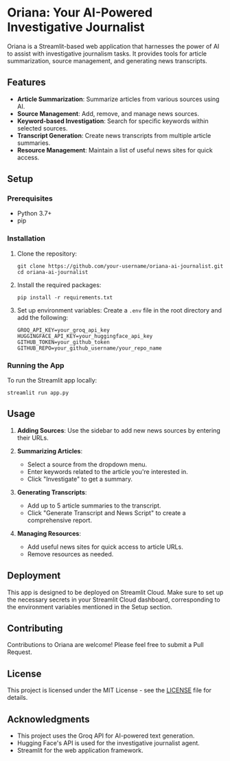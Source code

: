 # Oriana: Your AI-Powered Investigative Journalist

Oriana is a Streamlit-based web application that harnesses the power of AI to assist with investigative journalism tasks. It provides tools for article summarization, source management, and generating news transcripts.

## Features

- **Article Summarization**: Summarize articles from various sources using AI.
- **Source Management**: Add, remove, and manage news sources.
- **Keyword-based Investigation**: Search for specific keywords within selected sources.
- **Transcript Generation**: Create news transcripts from multiple article summaries.
- **Resource Management**: Maintain a list of useful news sites for quick access.

## Setup

### Prerequisites

- Python 3.7+
- pip

### Installation

1. Clone the repository:
   ```
   git clone https://github.com/your-username/oriana-ai-journalist.git
   cd oriana-ai-journalist
   ```

2. Install the required packages:
   ```
   pip install -r requirements.txt
   ```

3. Set up environment variables:
   Create a `.env` file in the root directory and add the following:
   ```
   GROQ_API_KEY=your_groq_api_key
   HUGGINGFACE_API_KEY=your_huggingface_api_key
   GITHUB_TOKEN=your_github_token
   GITHUB_REPO=your_github_username/your_repo_name
   ```

### Running the App

To run the Streamlit app locally:

```
streamlit run app.py
```

## Usage

1. **Adding Sources**: Use the sidebar to add new news sources by entering their URLs.

2. **Summarizing Articles**: 
   - Select a source from the dropdown menu.
   - Enter keywords related to the article you're interested in.
   - Click "Investigate" to get a summary.

3. **Generating Transcripts**:
   - Add up to 5 article summaries to the transcript.
   - Click "Generate Transcript and News Script" to create a comprehensive report.

4. **Managing Resources**: 
   - Add useful news sites for quick access to article URLs.
   - Remove resources as needed.

## Deployment

This app is designed to be deployed on Streamlit Cloud. Make sure to set up the necessary secrets in your Streamlit Cloud dashboard, corresponding to the environment variables mentioned in the Setup section.

## Contributing

Contributions to Oriana are welcome! Please feel free to submit a Pull Request.

## License

This project is licensed under the MIT License - see the [LICENSE](LICENSE) file for details.

## Acknowledgments

- This project uses the Groq API for AI-powered text generation.
- Hugging Face's API is used for the investigative journalist agent.
- Streamlit for the web application framework.
